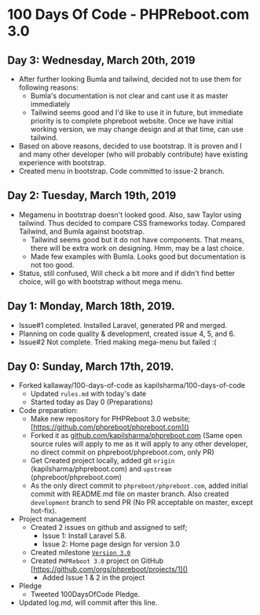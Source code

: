 # 100 Days Of Code - PHPReboot.com 3.0

## Day 3: Wednesday, March 20th, 2019

- After further looking Bumla and tailwind, decided not to use them for following reasons:
  - Bumla's documentation is not clear and cant use it as master immediately
  - Tailwind seems good and I'd like to use it in future, but immediate priority is to complete phpreboot website. Once we have initial working version, we may change design and at that time, can use tailwind.
- Based on above reasons, decided to use bootstrap. It is proven and I and many other developer (who will probably contribute) have existing experience with bootstrap.
- Created menu in bootstrap. Code committed to issue-2 branch.

## Day 2: Tuesday, March 19th, 2019

- Megamenu in bootstrap doesn't looked good. Also, saw Taylor using tailwind. Thus decided to compare CSS frameworks today. Compared Tailwind, and Bumla against bootstrap.
  - Tailwind seems good but it do not have components. That means, there will be extra work on designing. Hmm, may be a last choice.
  - Made few examples with Bumla. Looks good but documentation is not too good.
- Status, still confused, Will check a bit more and if didn't find better choice, will go with bootstrap without mega menu.

## Day 1: Monday, March 18th, 2019.

- Issue#1 completed. Installed Laravel, generated PR and merged.
- Planning on code quality & development, created issue 4, 5, and 6.
- Issue#2 Not complete. Tried making mega-menu but failed :(

## Day 0: Sunday, March 17th, 2019.

- Forked kallaway/100-days-of-code as kapilsharma/100-days-of-code
  - Updated `rules.md` with today's date
  - Started today as Day 0 (Preparations)
- Code preparation:
  - Make new repository for PHPReboot 3.0 website; [https://github.com/phpreboot/phpreboot.com]()
  - Forked it as [github.com/kapilsharma/phpreboot.com]() (Same open source rules will apply to me as it will apply to any other developer, no direct commit on phpreboot/phpreboot.com, only PR)
  - Get Created project locally, added git `origin` (kapilsharma/phpreboot.com) and `upstream` (phpreboot/phpreboot.com)
  - As the only direct commit to `phpreboot/phpreboot.com`, added initial commit with README.md file on master branch. Also created `development` branch to send PR (No PR acceptable on master, except hot-fix).
- Project management
  - Created 2 issues on github and assigned to self;
    - Issue 1: Install Laravel 5.8.
    - Issue 2: Home page design for version 3.0
  - Created milestone [`Version 3.0`](https://github.com/phpreboot/phpreboot.com/milestone/1)
  - Created `PHPReboot 3.0` project on GitHub [https://github.com/orgs/phpreboot/projects/1]()
    - Added Issue 1 & 2 in the project
- Pledge
  - Tweeted 100DaysOfCode Pledge.
- Updated log.md, will commit after this line.
